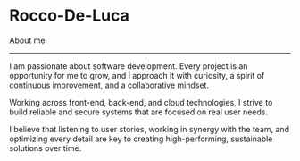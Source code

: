 # Rocco-De-Luca
About me
__________________________________________________________________________________________________________________________________________________________________________________

I am passionate about software development. Every project is an opportunity for me to grow, and I approach it with curiosity, a spirit of continuous improvement, and a collaborative mindset.

Working across front-end, back-end, and cloud technologies, I strive to build reliable and secure systems that are focused on real user needs.

I believe that listening to user stories, working in synergy with the team, and optimizing every detail are key to creating high-performing, sustainable solutions over time.
